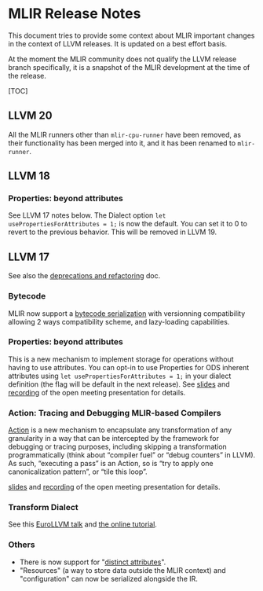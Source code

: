 # MLIR Release Notes

This document tries to provide some context about MLIR important changes in the
context of LLVM releases. It is updated on a best effort basis.

At the moment the MLIR community does not qualify the LLVM release branch
specifically, it is a snapshot of the MLIR development at the time of the release.

[TOC]

## LLVM 20

All the MLIR runners other than `mlir-cpu-runner` have been removed, as their functionality has been merged into it, and it has been renamed to `mlir-runner`.

## LLVM 18

### Properties: beyond attributes

See LLVM 17 notes below. The Dialect option `let usePropertiesForAttributes = 1;` is
now the default. You can set it to 0 to revert to the previous behavior. This will be
removed in LLVM 19.

## LLVM 17

See also the [deprecations and refactoring](https://mlir.llvm.org/deprecation/) doc.

### Bytecode

MLIR now support a [bytecode serialization](https://mlir.llvm.org/docs/BytecodeFormat/)
with versionning compatibility allowing 2 ways compatibility scheme, and lazy-loading
capabilities.

### Properties: beyond attributes

This is a new mechanism to implement storage for operations without having to
use attributes. You can opt-in to use Properties for ODS inherent attributes
using `let usePropertiesForAttributes = 1;` in your dialect definition (the flag
will be default in the next release). See
[slides](https://mlir.llvm.org/OpenMeetings/2023-02-09-Properties.pdf) and
[recording](https://youtu.be/7ofnlCFzlqg) of the open meeting presentation for
details.

### Action: Tracing and Debugging MLIR-based Compilers

[Action](https://mlir.llvm.org/docs/ActionTracing/) is a new mechanism to
encapsulate any transformation of any granularity in a way that can be
intercepted by the framework for debugging or tracing purposes, including
skipping a transformation programmatically (think about “compiler fuel” or
“debug counters” in LLVM). As such, “executing a pass” is an Action, so is “try
to apply one canonicalization pattern”, or “tile this loop”.

[slides](https://mlir.llvm.org/OpenMeetings/2023-02-23-Actions.pdf) and
[recording](https://youtu.be/ayQSyekVa3c) of the open meeting presentation for
details.

### Transform Dialect

See this [EuroLLVM talk](https://www.youtube.com/watch?v=P4gUj3QtH_Y&t=1s) and
[the online tutorial](https://mlir.llvm.org/docs/Tutorials/transform/).

### Others

- There is now support for
  "[distinct attributes](https://mlir.llvm.org/docs/Dialects/Builtin/#distinctattribute)".
- "Resources" (a way to store data outside the MLIR context) and "configuration"
  can now be serialized alongside the IR.
